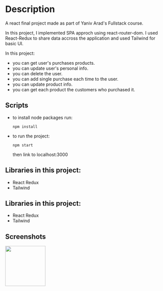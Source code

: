 
# Description

A react final project made as part of Yaniv Arad's Fullstack course.

In this project, I implemented SPA approch using react-router-dom.
I used React-Redux to share data accross the application and used
Tailwind for basic UI.


In this project:
- you can get user's purchases products.
- you can update user's personal info.
- you can delete the user.
- you can add single purchase each time to the user.
- you can update product info.
- you can get each product the customers who purchased it.


## Scripts

- to install node packages run:

    ```
    npm install
    ```
- to run the project:
    ```
    npm start
    ```
    then link to localhost:3000
## Libraries in this project:
- React Redux
- Tailwind


## Libraries in this project:
- React Redux
- Tailwind


## Screenshots
<img src="/public/gifs/Main.gif" width="128"/>




